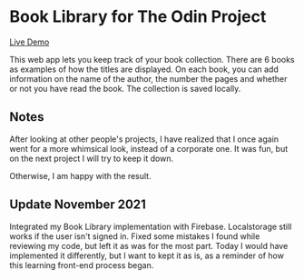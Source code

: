 # Book Library for The Odin Project

[Live Demo](https://paposeco.github.io/library/)

This web app lets you keep track of your book collection. There are 6 books as examples of how the titles are displayed. On each book, you can add information on the name of the author, the number the pages and whether or not you have read the book. The collection is saved locally.

## Notes

After looking at other people's projects, I have realized that I once again went for a more whimsical look, instead of a corporate one. It was fun, but on the next project I will try to keep it down.

Otherwise, I am happy with the result.

## Update November 2021

Integrated my Book Library implementation with Firebase. Localstorage still works if the user isn't signed in. Fixed some mistakes I found while reviewing my code, but left it as was for the most part. Today I would have implemented it differently, but I want to kept it as is, as a reminder of how this learning front-end process began.
